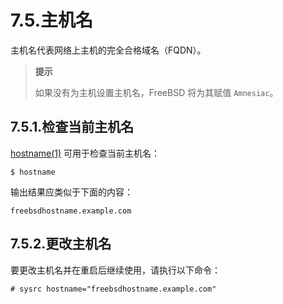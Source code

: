 # 7.5.主机名

主机名代表网络上主机的完全合格域名（FQDN）。

> **提示**
>
> 如果没有为主机设置主机名，FreeBSD 将为其赋值 `Amnesiac`。

## 7.5.1.检查当前主机名

[hostname(1)](https://man.freebsd.org/cgi/man.cgi?query=hostname&sektion=1&format=html) 可用于检查当前主机名：

```shell-sessionl
$ hostname
```

输出结果应类似于下面的内容：

```shell-sessionl
freebsdhostname.example.com
```

## 7.5.2.更改主机名

要更改主机名并在重启后继续使用，请执行以下命令：

```shell-sessionl
# sysrc hostname="freebsdhostname.example.com"
```
